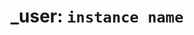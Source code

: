 ---
---
_user: `instance name`
===========================================================================
